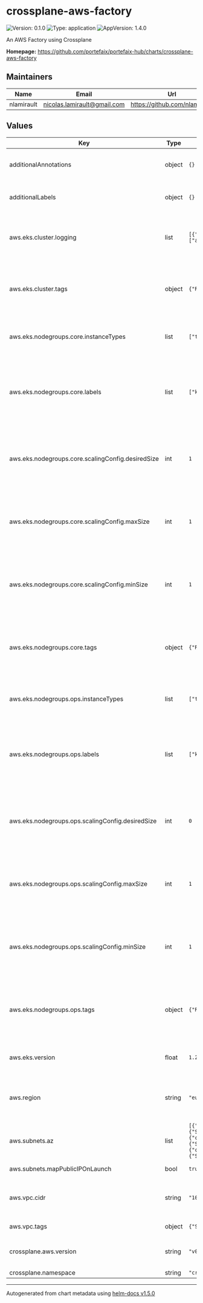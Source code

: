 # crossplane-aws-factory

![Version: 0.1.0](https://img.shields.io/badge/Version-0.1.0-informational?style=flat-square) ![Type: application](https://img.shields.io/badge/Type-application-informational?style=flat-square) ![AppVersion: 1.4.0](https://img.shields.io/badge/AppVersion-1.4.0-informational?style=flat-square)

An AWS Factory using Crossplane

**Homepage:** <https://github.com/portefaix/portefaix-hub/charts/crossplane-aws-factory>

## Maintainers

| Name | Email | Url |
| ---- | ------ | --- |
| nlamirault | nicolas.lamirault@gmail.com | https://github.com/nlamirault |

## Values

| Key | Type | Default | Description |
|-----|------|---------|-------------|
| additionalAnnotations | object | `{}` | Additional annotations to add to all resources |
| additionalLabels | object | `{}` | Additional labels to add to all resources |
| aws.eks.cluster.logging | list | `[{"enabled":false,"types":["api","audit","authenticator","controllerManager","scheduler"]}]` | The cluster control plane logging configuration for your cluster. |
| aws.eks.cluster.tags | object | `{"Role":"Cluster","Service":"kubernetes"}` | The metadata to apply to the cluster to assist with categorization and organization |
| aws.eks.nodegroups.core.instanceTypes | list | `["t3a.large"]` | The instance type to use for the Core managed node group |
| aws.eks.nodegroups.core.labels | list | `["kubernetes"]` | The Kubernetes labels to be applied to the nodes in the Core node group when they are created. |
| aws.eks.nodegroups.core.scalingConfig.desiredSize | int | `1` | The current number of worker nodes that the Core managed node group should maintain |
| aws.eks.nodegroups.core.scalingConfig.maxSize | int | `1` | The maximum number of worker nodes that the Core managed node group can scale out to |
| aws.eks.nodegroups.core.scalingConfig.minSize | int | `1` | The minimum number of worker nodes that the Core managed node group can scale in to |
| aws.eks.nodegroups.core.tags | object | `{"Role":"Node","Service":"kubernetes"}` | The metadata to apply to the Core node group to assist with categorization and organization |
| aws.eks.nodegroups.ops.instanceTypes | list | `["t3a.large"]` | The instance type to use for the Ops managed node group |
| aws.eks.nodegroups.ops.labels | list | `["kubernetes"]` | The Kubernetes labels to be applied to the nodes in the Ops node group when they are created. |
| aws.eks.nodegroups.ops.scalingConfig.desiredSize | int | `0` | The current number of worker nodes that the Ops managed node group should maintain |
| aws.eks.nodegroups.ops.scalingConfig.maxSize | int | `1` | The maximum number of worker nodes that the Ops managed node group can scale out to |
| aws.eks.nodegroups.ops.scalingConfig.minSize | int | `1` | The minimum number of worker nodes that the Ops managed node group can scale in to |
| aws.eks.nodegroups.ops.tags | object | `{"Role":"Node","Service":"kubernetes"}` | The metadata to apply to the Ops node group to assist with categorization and organization |
| aws.eks.version | float | `1.21` | The desired Kubernetes version for your cluster |
| aws.region | string | `"eu-west-3"` | The region you'd like your infrastructure to be created in |
| aws.subnets.az | list | `[{"cidrBlock":"10.1.1.0/24","name":"a","tags":{"Service":"kubernetes"}},{"cidrBlock":"10.1.2.0/24","name":"b","tags":{"Service":"kubernetes"}},{"cidrBlock":"10.0.2.0/24","name":"c","tags":{"Service":"kubernetes"}}]` | Avaibility zones with "name" and "cidrBlock" |
| aws.subnets.mapPublicIPOnLaunch | bool | `true` | map public IP on launch |
| aws.vpc.cidr | string | `"10.1.0.0/16"` | The IPv4 network range for the VPC, in CIDR notation |
| aws.vpc.tags | object | `{"Service":"vpc"}` | default tags for VPC |
| crossplane.aws.version | string | `"v0.19.0"` | The Crossplane AWS provider version |
| crossplane.namespace | string | `"crossplane-system"` |  |

----------------------------------------------
Autogenerated from chart metadata using [helm-docs v1.5.0](https://github.com/norwoodj/helm-docs/releases/v1.5.0)
